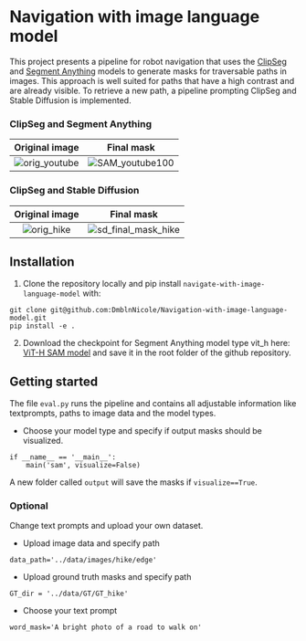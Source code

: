 # Navigation with image language model

This project presents a pipeline for robot navigation that uses the [ClipSeg](https://arxiv.org/pdf/2112.10003.pdf) and [Segment Anything](https://arxiv.org/pdf/2304.02643.pdf) models to generate masks for traversable paths in images. This approach is well suited for paths that have a high contrast and are already visible. To retrieve a new path, a pipeline prompting ClipSeg and Stable Diffusion is implemented.

### ClipSeg and Segment Anything
Original image          |  Final mask
:-------------------------:|:-------------------------:
![orig_youtube](https://github.com/DmblnNicole/Navigation-with-image-language-model/assets/75450536/e2dfbc2d-6b7b-4bae-9d0a-385536ee30aa)  |  ![SAM_youtube100](https://github.com/DmblnNicole/Navigation-with-image-language-model/assets/75450536/a9ddc143-6634-490c-8c26-41313c7cc3cd)

### ClipSeg and Stable Diffusion
Original image          |  Final mask
:-------------------------:|:-------------------------:
![orig_hike](https://github.com/DmblnNicole/Navigation-with-image-language-model/assets/75450536/3df134b8-c2cc-48c9-91cd-e5e32a6b5db8) |  ![sd_final_mask_hike](https://github.com/DmblnNicole/Navigation-with-image-language-model/assets/75450536/85cc2749-e326-4653-a8a0-672d0de74649)

## Installation

1. Clone the repository locally and pip install `navigate-with-image-language-model` with:
   
  ```
  git clone git@github.com:DmblnNicole/Navigation-with-image-language-model.git
  pip install -e .
 ```
  
2. Download the checkpoint for Segment Anything model type vit_h here: [ViT-H SAM model](https://dl.fbaipublicfiles.com/segment_anything/sam_vit_h_4b8939.pth) and save it in the root folder of the github repository.

## Getting started

The file `eval.py` runs the pipeline and contains all adjustable information like textprompts, paths to image data and the model types.

- Choose your model type and specify if output masks should be visualized.
```
if __name__ == '__main__':
    main('sam', visualize=False)
```
A new folder called ` output ` will save the masks if `visualize==True`.

### Optional

Change text prompts and upload your own dataset. 

- Upload image data and specify path
```
data_path='../data/images/hike/edge'
```
- Upload ground truth masks and specify path
```
GT_dir = '../data/GT/GT_hike'
```
- Choose your text prompt
```
word_mask='A bright photo of a road to walk on'
```
